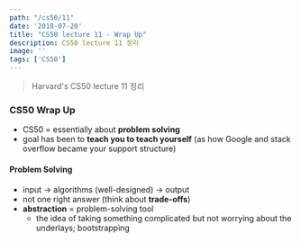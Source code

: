 ```yaml
---
path: "/cs50/11"
date: '2018-07-20'
title: "CS50 lecture 11 - Wrap Up"
description: CS50 lecture 11 정리
image: ''
tags: ['CS50']
---
```

> Harvard's CS50 lecture 11 정리

### CS50 Wrap Up
- CS50 = essentially about __problem solving__
- goal has been to __teach you to teach yourself__ (as how Google and stack overflow became your support structure)

#### Problem Solving
- input -> algorithms (well-designed) -> output
- not one right answer (think about __trade-offs__)
- __abstraction__ = problem-solving tool
    - the idea of taking something complicated but not worrying about the underlays; bootstrapping
    